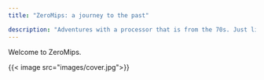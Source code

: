 ```yaml
---
title: "ZeroMips: a journey to the past"

description: "Adventures with a processor that is from the 70s. Just like me."
---
```

Welcome to ZeroMips.

{{< image src="images/cover.jpg">}}
